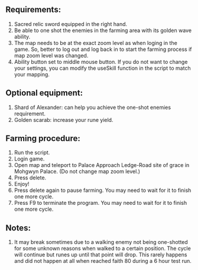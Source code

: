 ## Requirements:
1. Sacred relic sword equipped in the right hand.
2. Be able to one shot the enemies in the farming area with its golden wave ability.
3. The map needs to be at the exact zoom level as when loging in the game. So, better 
to log out and log back in to start the farming process if map zoom level was changed.
4. Ability button set to middle mouse button. If you do not want to change your settings,
you can modify the useSkill function in the script to match your mapping.

## Optional equipment:
1. Shard of Alexander: can help you achieve the one-shot enemies requirement.
2. Golden scarab: increase your rune yield.

## Farming procedure:
1. Run the script.
2. Login game.
3. Open map and teleport to Palace Approach Ledge-Road site of grace in Mohgwyn Palace. (Do not change map zoom level.)
4. Press delete.
5. Enjoy!
6. Press delete again to pause farming. You may need to wait for it to finish one more cycle.
7. Press F9 to terminate the program. You may need to wait for it to finish one more cycle.

## Notes:
1. It may break sometimes due to a walking enemy not being one-shotted for some unknown reasons when walked to a certain position.
The cycle will continue but runes up until that point will drop. This rarely happens and did not happen at all when reached faith 80
during a 6 hour test run.  